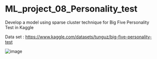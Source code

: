 # ML_project_08_Personality_test
Develop a model using sparse cluster technique for Big Five Personality Test in Kaggle


Data set :
https://www.kaggle.com/datasets/tunguz/big-five-personality-test

![image](https://github.com/prasadkaru/ML_project_08_Personality_test/assets/133613185/bcc44f3f-dffa-4c09-8e82-0c5d9c9565b2)
